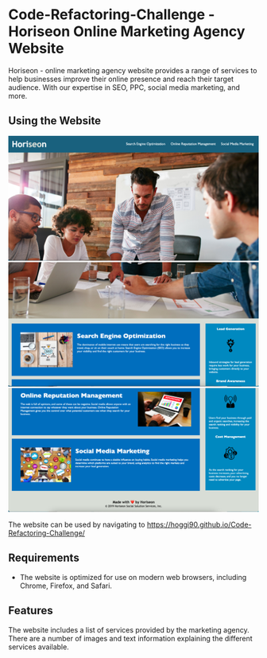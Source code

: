 # Code-Refactoring-Challenge - Horiseon Online Marketing Agency Website

Horiseon - online marketing agency website provides a range of services to help businesses improve their online presence and reach their target audience. With our expertise in SEO, PPC, social media marketing, and more.

## Using the Website

![screenshot](./assets/images/Screenshot1.png)
![screenshot](./assets/images/Screenshot2.png)
![screenshot](./assets/images/Screenshot3.png)

The website can be used by navigating to https://hoggi90.github.io/Code-Refactoring-Challenge/

## Requirements

- The website is optimized for use on modern web browsers, including Chrome, Firefox, and Safari.

## Features

The website includes a list of services provided by the marketing agency. There are a number of images and text information explaining the different services available.


